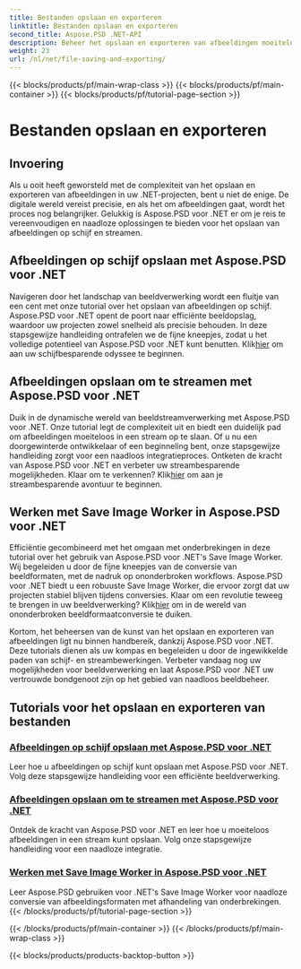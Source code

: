 ```yaml
---
title: Bestanden opslaan en exporteren
linktitle: Bestanden opslaan en exporteren
second_title: Aspose.PSD .NET-API
description: Beheer het opslaan en exporteren van afbeeldingen moeiteloos met Aspose.PSD voor .NET. Volg onze stapsgewijze zelfstudies voor efficiënte schijf- en streambewerkingen.
weight: 23
url: /nl/net/file-saving-and-exporting/
---
```


{{< blocks/products/pf/main-wrap-class >}}
{{< blocks/products/pf/main-container >}}
{{< blocks/products/pf/tutorial-page-section >}}

# Bestanden opslaan en exporteren

## Invoering

Als u ooit heeft geworsteld met de complexiteit van het opslaan en exporteren van afbeeldingen in uw .NET-projecten, bent u niet de enige. De digitale wereld vereist precisie, en als het om afbeeldingen gaat, wordt het proces nog belangrijker. Gelukkig is Aspose.PSD voor .NET er om je reis te vereenvoudigen en naadloze oplossingen te bieden voor het opslaan van afbeeldingen op schijf en streamen.

## Afbeeldingen op schijf opslaan met Aspose.PSD voor .NET

 Navigeren door het landschap van beeldverwerking wordt een fluitje van een cent met onze tutorial over het opslaan van afbeeldingen op schijf. Aspose.PSD voor .NET opent de poort naar efficiënte beeldopslag, waardoor uw projecten zowel snelheid als precisie behouden. In deze stapsgewijze handleiding ontrafelen we de fijne kneepjes, zodat u het volledige potentieel van Aspose.PSD voor .NET kunt benutten. Klik[hier](./save-images-to-disk/) om aan uw schijfbesparende odyssee te beginnen.

## Afbeeldingen opslaan om te streamen met Aspose.PSD voor .NET

Duik in de dynamische wereld van beeldstreamverwerking met Aspose.PSD voor .NET. Onze tutorial legt de complexiteit uit en biedt een duidelijk pad om afbeeldingen moeiteloos in een stream op te slaan. Of u nu een doorgewinterde ontwikkelaar of een beginneling bent, onze stapsgewijze handleiding zorgt voor een naadloos integratieproces. Ontketen de kracht van Aspose.PSD voor .NET en verbeter uw streambesparende mogelijkheden. Klaar om te verkennen? Klik[hier](./save-images-to-stream/) om aan je streambesparende avontuur te beginnen.

## Werken met Save Image Worker in Aspose.PSD voor .NET

 Efficiëntie gecombineerd met het omgaan met onderbrekingen in deze tutorial over het gebruik van Aspose.PSD voor .NET's Save Image Worker. Wij begeleiden u door de fijne kneepjes van de conversie van beeldformaten, met de nadruk op ononderbroken workflows. Aspose.PSD voor .NET biedt u een robuuste Save Image Worker, die ervoor zorgt dat uw projecten stabiel blijven tijdens conversies. Klaar om een revolutie teweeg te brengen in uw beeldverwerking? Klik[hier](./save-image-worker/) om in de wereld van ononderbroken beeldformaatconversie te duiken.

Kortom, het beheersen van de kunst van het opslaan en exporteren van afbeeldingen ligt nu binnen handbereik, dankzij Aspose.PSD voor .NET. Deze tutorials dienen als uw kompas en begeleiden u door de ingewikkelde paden van schijf- en streambewerkingen. Verbeter vandaag nog uw mogelijkheden voor beeldverwerking en laat Aspose.PSD voor .NET uw vertrouwde bondgenoot zijn op het gebied van naadloos beeldbeheer.

## Tutorials voor het opslaan en exporteren van bestanden
### [Afbeeldingen op schijf opslaan met Aspose.PSD voor .NET](./save-images-to-disk/)
Leer hoe u afbeeldingen op schijf kunt opslaan met Aspose.PSD voor .NET. Volg deze stapsgewijze handleiding voor een efficiënte beeldverwerking.
### [Afbeeldingen opslaan om te streamen met Aspose.PSD voor .NET](./save-images-to-stream/)
Ontdek de kracht van Aspose.PSD voor .NET en leer hoe u moeiteloos afbeeldingen in een stream kunt opslaan. Volg onze stapsgewijze handleiding voor een naadloze integratie.
### [Werken met Save Image Worker in Aspose.PSD voor .NET](./save-image-worker/)
Leer Aspose.PSD gebruiken voor .NET's Save Image Worker voor naadloze conversie van afbeeldingsformaten met afhandeling van onderbrekingen.
{{< /blocks/products/pf/tutorial-page-section >}}

{{< /blocks/products/pf/main-container >}}
{{< /blocks/products/pf/main-wrap-class >}}

{{< blocks/products/products-backtop-button >}}
